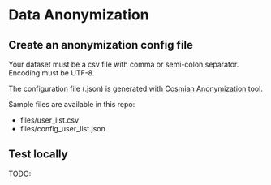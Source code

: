 # Data Anonymization

## Create an anonymization config file

Your dataset must be a csv file with comma or semi-colon separator. Encoding must be UTF-8.

The configuration file (.json) is generated with [Cosmian Anonymization tool](https://hub.docker.com/r/cosmian/anonymization_ui).

Sample files are available in this repo:

- files/user_list.csv
- files/config_user_list.json

## Test locally

TODO:
